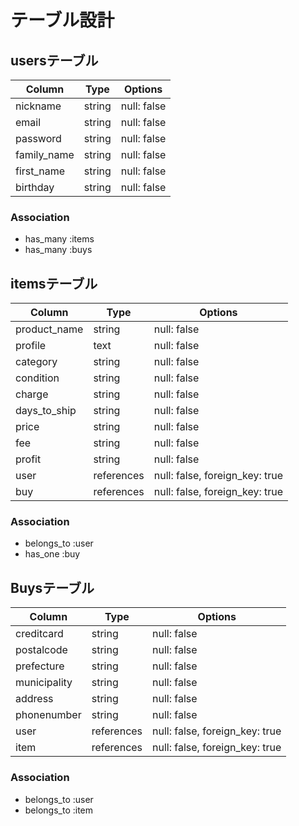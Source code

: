 # テーブル設計

## usersテーブル

| Column     | Type   | Options     |
| ---------- | ------ | ------------|
| nickname   | string | null: false |
| email      | string | null: false |
| password   | string | null: false |
| family_name| string | null: false |
| first_name | string | null: false |
| birthday   | string | null: false |

### Association

- has_many :items
- has_many :buys

## itemsテーブル

| Column       | Type       | Options                        |
| ------------ | ---------- | -------------------------------|
| product_name | string     | null: false                    |
| profile      | text       | null: false                    |
| category     | string     | null: false                    |
| condition    | string     | null: false                    |
| charge       | string     | null: false                    |
| days_to_ship | string     | null: false                    |
| price        | string     | null: false                    |
| fee          | string     | null: false                    |
| profit       | string     | null: false                    |
| user         | references | null: false, foreign_key: true |
| buy          | references | null: false, foreign_key: true |

### Association

- belongs_to :user
- has_one :buy

## Buysテーブル

| Column       | Type       | Options                        |
| ------------ | ---------- | -------------------------------|
| creditcard   | string     | null: false                    |
| postalcode   | string     | null: false                    |
| prefecture   | string     | null: false                    |
| municipality | string     | null: false                    |
| address      | string     | null: false                    |
| phonenumber  | string     | null: false                    |
| user         | references | null: false, foreign_key: true |
| item         | references | null: false, foreign_key: true |

### Association

- belongs_to :user
- belongs_to :item
